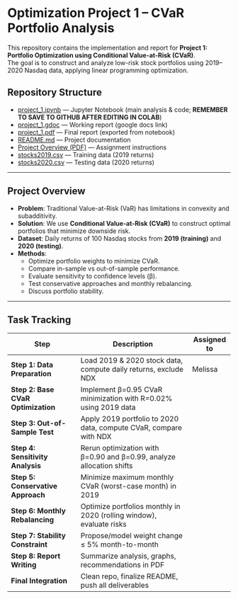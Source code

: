 # Optimization Project 1 – CVaR Portfolio Analysis

This repository contains the implementation and report for **Project 1: Portfolio Optimization using Conditional Value-at-Risk (CVaR)**.  
The goal is to construct and analyze low-risk stock portfolios using 2019–2020 Nasdaq data, applying linear programming optimization.

## Repository Structure
- [project_1.ipynb](project_1.ipynb) — Jupyter Notebook (main analysis & code; **REMEMBER TO SAVE TO GITHUB AFTER EDITING IN COLAB**)
- [project_1.gdoc](https://docs.google.com/document/d/1o3HeWdCndxqqt1l7TUEb04e3NR2ccrZ02B-h3pvP8ME/edit?usp=sharing) — Working report (google docs link)
- [project_1.pdf](project_1.pdf) — Final report (exported from notebook)
- [README.md](README.md) — Project documentation
- [Project Overview (PDF)](project_overview.pdf) — Assignment instructions  
- [stocks2019.csv](stocks2019.csv) — Training data (2019 returns)  
- [stocks2020.csv](stocks2020.csv) — Testing data (2020 returns)  

---

## Project Overview
- **Problem**: Traditional Value-at-Risk (VaR) has limitations in convexity and subadditivity.  
- **Solution**: We use **Conditional Value-at-Risk (CVaR)** to construct optimal portfolios that minimize downside risk.  
- **Dataset**: Daily returns of 100 Nasdaq stocks from **2019 (training)** and **2020 (testing)**.  
- **Methods**:
  - Optimize portfolio weights to minimize CVaR.  
  - Compare in-sample vs out-of-sample performance.  
  - Evaluate sensitivity to confidence levels (β).  
  - Test conservative approaches and monthly rebalancing.  
  - Discuss portfolio stability.  

---

## Task Tracking
| Step                                | Description                                                          | Assigned to                   |
| ----------------------------------- | -------------------------------------------------------------------- | ------------------------------|
| **Step 1: Data Preparation**        | Load 2019 & 2020 stock data, compute daily returns, exclude NDX      | Melissa                       |
| **Step 2: Base CVaR Optimization**  | Implement β=0.95 CVaR minimization with R=0.02% using 2019 data      |                               |
| **Step 3: Out-of-Sample Test**      | Apply 2019 portfolio to 2020 data, compute CVaR, compare with NDX    |                               |
| **Step 4: Sensitivity Analysis**    | Rerun optimization with β=0.90 and β=0.99, analyze allocation shifts |                               |
| **Step 5: Conservative Approach**   | Minimize maximum monthly CVaR (worst-case month) in 2019             |                               |
| **Step 6: Monthly Rebalancing**     | Optimize portfolios monthly in 2020 (rolling window), evaluate risks |                               |
| **Step 7: Stability Constraint**    | Propose/model weight change ≤ 5% month-to-month                      |                               |
| **Step 8: Report Writing**          | Summarize analysis, graphs, recommendations in PDF                   |                               |
| **Final Integration**               | Clean repo, finalize README, push all deliverables                   |                               |
